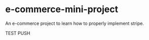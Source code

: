 # e-commerce-mini-project
An e-commerce project to learn how to properly implement stripe.

TEST PUSH
